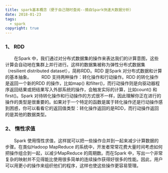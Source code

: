 ```yaml
---
title: spark基本概念（便于自己随时查阅--摘自Spark快速大数据分析）
date: 2018-01-23
tags:
  - spark
copyright: true
---
```


### 1、 RDD
&emsp;&emsp;在Spark 中，我们通过对分布式数据集的操作来表达我们的计算意图，这些计算会自动地在集群上并行进行。这样的数据集被称为弹性分布式数据集（resilient distributed dataset），简称RDD。RDD 是Spark 对分布式数据和计算的基本抽象。
&emsp;&emsp;RDD 支持两种操作：转化操作和行动操作。RDD 的转化操作是返回一个新的RDD 的操作，比如map() 和filter()，而行动操作则是向驱动器程序返回结果或把结果写入外部系统的操作，会触发实际的计算，比如count() 和first()。Spark 对待转化操作和行动操作的方式很不一样，因此理解你正在进行的操作的类型是很重要的。如果对于一个特定的函数是属于转化操作还是行动操作感到困惑，你可以看看它的返回值类型：转化操作返回的是RDD，而行动操作返回的是其他的数据类型。
<!-- more -->
### 2、 惰性求值
&emsp;&emsp;Spark 使用惰性求值，这样就可以把一些操作合并到一起来减少计算数据的步骤。在类似Hadoop MapReduce 的系统中，开发者常常花费大量时间考虑如何把操作组合到一起，以减少MapReduce 的周期数。而在Spark 中，写出一个非常复杂的映射并不见得能比使用很多简单的连续操作获得好很多的性能。因此，用户可以用更小的操作来组织他们的程序，这样也使这些操作更容易管理。